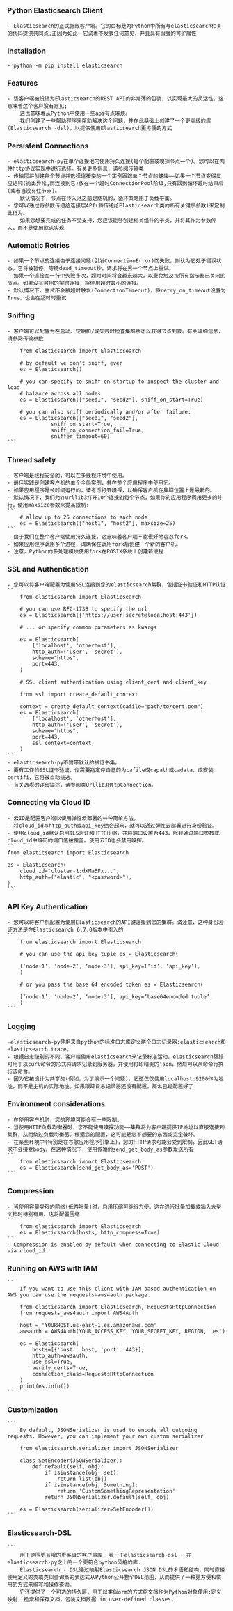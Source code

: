 ### Python Elasticsearch Client
	- Elasticsearch的正式低级客户端。它的目标是为Python中所有与elasticsearch相关的代码提供共同点;正因为如此，它试着不发表任何意见，并且具有很强的可扩展性
### Installation
	- python -m pip install elasticsearch
### Features
	- 该客户端被设计为Elasticsearch的REST API的非常薄的包装，以实现最大的灵活性。这意味着这个客户没有意见;
		这也意味着从Python中使用一些api有点麻烦。
		我们创建了一些帮助程序来帮助解决这个问题，并在此基础上创建了一个更高级的库(Elasticsearch -dsl)，以提供使用Elasticsearch更方便的方式
### Persistent Connections
	- elasticsearch-py在单个连接池内使用持久连接(每个配置或嗅探节点一个)。您可以在两种http协议实现中进行选择。有关更多信息，请参阅传输类
	- 传输层将创建每个节点并选择连接类的一个实例跟踪单个节点的健康——如果一个节点变得反应迟钝(抛出异常,而连接到它)放在一个超时ConnectionPool阶级,只有回到循环超时结束后(或者当没有住节点)。
		默认情况下，节点在传入池之前是随机的，循环策略用于负载平衡。
	- 您可以通过将参数传递给连接层API(将传递给Elasticsearch类的所有关键字参数)来定制此行为。
		如果您想要完成的任务不受支持，您应该能够创建相关组件的子类，并将其作为参数传入，而不是使用默认实现
### Automatic Retries
	- 如果一个节点的连接由于连接问题(引发ConnectionError)而失败，则认为它处于错误状态。它将被暂停，等待dead_timeout秒，请求将在另一个节点上重试。
	- 如果一个连接在一行中失败多次，超时时间将会越来越大，以避免触及按所有指示都已关闭的节点。如果没有可用的实时连接，将使用超时最小的连接。
	- 默认情况下，重试不会被超时触发(ConnectionTimeout)，将retry_on_timeout设置为True，也会在超时时重试
### Sniffing
	- 客户端可以配置为在启动、定期和/或失败时检查集群状态以获得节点列表。有关详细信息，请参阅传输参数
	```
		from elasticsearch import Elasticsearch

		# by default we don't sniff, ever
		es = Elasticsearch()

		# you can specify to sniff on startup to inspect the cluster and load
		# balance across all nodes
		es = Elasticsearch(["seed1", "seed2"], sniff_on_start=True)

		# you can also sniff periodically and/or after failure:
		es = Elasticsearch(["seed1", "seed2"],
				  sniff_on_start=True,
				  sniff_on_connection_fail=True,
				  sniffer_timeout=60)
	```
### Thread safety
	- 客户端是线程安全的，可以在多线程环境中使用。
	- 最佳实践是创建客户机的单个全局实例，并在整个应用程序中使用它。
	- 如果应用程序是长时间运行的，请考虑打开嗅探，以确保客户机在集群位置上是最新的。
	- 默认情况下，我们允许urllib3打开10个连接到每个节点，如果你的应用程序调用更多的并行，使用maxsize参数来提高限制:
	```
		# allow up to 25 connections to each node
		es = Elasticsearch(["host1", "host2"], maxsize=25)
	```
	- 由于我们在整个客户端使用持久连接，这意味着客户端不能很好地容忍fork。
	- 如果应用程序调用多个进程，请确保在调用fork后创建一个新的客户机。
	- 注意，Python的多处理模块使用fork在POSIX系统上创建新进程
### SSL and Authentication
	- 您可以将客户端配置为使用SSL连接到您的elasticsearch集群，包括证书验证和HTTP认证
	```
		from elasticsearch import Elasticsearch

		# you can use RFC-1738 to specify the url
		es = Elasticsearch(['https://user:secret@localhost:443'])

		# ... or specify common parameters as kwargs

		es = Elasticsearch(
			['localhost', 'otherhost'],
			http_auth=('user', 'secret'),
			scheme="https",
			port=443,
		)

		# SSL client authentication using client_cert and client_key

		from ssl import create_default_context

		context = create_default_context(cafile="path/to/cert.pem")
		es = Elasticsearch(
			['localhost', 'otherhost'],
			http_auth=('user', 'secret'),
			scheme="https",
			port=443,
			ssl_context=context,
		)
	```
	- elasticsearch-py不附带默认的根证书集。
	- 要有工作的SSL证书验证，你需要指定你自己的为cafile或capath或cadata，或安装certifi，它将被自动挑选。
	- 有关选项的详细描述，请参阅类Urllib3HttpConnection。
### Connecting via Cloud ID
	- 云ID是配置客户端以使用弹性云部署的一种简单方法。
	- 将cloud_id与http_auth或api_key结合起来，就可以通过弹性云部署进行身份验证。
	- 使用cloud_id默认启用TLS验证和HTTP压缩，并将端口设置为443，除非通过端口参数或cloud_id中编码的端口值被覆盖。使用云ID也会禁用嗅探。
	```
	from elasticsearch import Elasticsearch

	es = Elasticsearch(
		cloud_id="cluster-1:dXMa5Fx...",
		http_auth=("elastic", "<password>"),
	)
	```
### API Key Authentication
	- 您可以将客户机配置为使用Elasticsearch的API键连接到您的集群。请注意，这种身份验证方法是在Elasticsearch 6.7.0版本中引入的
	```
		from elasticsearch import Elasticsearch

		# you can use the api key tuple es = Elasticsearch(

		[‘node-1’, ‘node-2’, ‘node-3’], api_key=(‘id’, ‘api_key’),
		)

		# or you pass the base 64 encoded token es = Elasticsearch(

		[‘node-1’, ‘node-2’, ‘node-3’], api_key=’base64encoded tuple’,
		)
	```
### Logging
	-elasticsearch-py使用来自python的标准日志库定义两个日志记录器:elasticsearch和elasticsearch.trace。
	- 根据日志级别的不同，客户端使用elasticsearch来记录标准活动。elasticsearch跟踪可用于以curl命令的形式将请求记录到服务器，并使用打印精美的json，然后可以从命令行执行该命令。
	- 因为它被设计为共享的(例如，为了演示一个问题)，它还仅仅使用localhost:9200作为地址，而不是主机的实际地址。如果跟踪日志记录器还没有配置，那么已经配置好了
### Environment considerations
	- 在使用客户机时，您的环境可能会有一些限制。
	- 当使用HTTP负载均衡器时，您不能使用嗅探功能——集群将为客户端提供IP地址以直接连接到集群，从而绕过负载均衡器。根据您的配置，这可能是您不想要的东西或完全破坏。
	- 在某些环境中(特别是在谷歌应用程序引擎上)，您的HTTP请求可能会受到限制，因此GET请求不会接受body。在这种情况下，使用传输的send_get_body_as参数发送所有
	```
		from elasticsearch import Elasticsearch
		es = Elasticsearch(send_get_body_as='POST')
	```
### Compression
	- 当使用容量受限的网络(低吞吐量)时，启用压缩可能很方便。这在进行批量加载或插入大型文档时特别有用。这将配置压缩
	```
		from elasticsearch import Elasticsearch
		es = Elasticsearch(hosts, http_compress=True)
	```
	- Compression is enabled by default when connecting to Elastic Cloud via cloud_id.
### Running on AWS with IAM
	```
		If you want to use this client with IAM based authentication on AWS you can use the requests-aws4auth package:

		from elasticsearch import Elasticsearch, RequestsHttpConnection
		from requests_aws4auth import AWS4Auth

		host = 'YOURHOST.us-east-1.es.amazonaws.com'
		awsauth = AWS4Auth(YOUR_ACCESS_KEY, YOUR_SECRET_KEY, REGION, 'es')

		es = Elasticsearch(
			hosts=[{'host': host, 'port': 443}],
			http_auth=awsauth,
			use_ssl=True,
			verify_certs=True,
			connection_class=RequestsHttpConnection
		)
		print(es.info())
	```
### Customization
	```
		By default, JSONSerializer is used to encode all outgoing requests. However, you can implement your own custom serializer

		from elasticsearch.serializer import JSONSerializer

		class SetEncoder(JSONSerializer):
			def default(self, obj):
				if isinstance(obj, set):
					return list(obj)
				if isinstance(obj, Something):
					return 'CustomSomethingRepresentation'
				return JSONSerializer.default(self, obj)

		es = Elasticsearch(serializer=SetEncoder())
	```
### Elasticsearch-DSL
	```
		用于范围更有限的更高级的客户端库, 看一下elasticsearch-dsl - 在elasticsearch-py之上的一个更符合python风格的库.
		Elasticsearch - DSL通过映射Elasticsearch JSON DSL的术语和结构，同时直接使用定义的类或类似查询集的表达式从Python公开整个DSL范围，从而提供了一种更方便和惯用的方式来编写和操作查询。		
		它还提供了一个可选的持久层，用于以类似orm的方式将文档作为Python对象使用:定义映射, 检索和保存文档，包装文档数据 in user-defined classes.
	```

